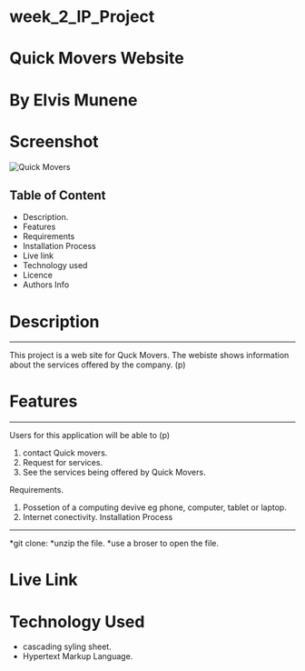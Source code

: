 # week_2_IP_Project
# Quick Movers Website
# By Elvis Munene
# Screenshot
![Quick Movers](../week-2-ip/assets/images-files/Screenshot%20from%202022-05-08%2023-24-20.png)
## Table of Content
* Description.
* Features
* Requirements
* Installation Process
* Live link
* Technology used
* Licence
* Authors Info
# Description
***
This project is a web site for Quck Movers. The webiste shows information about the services offered by the company. (p)

# Features
***
Users for this application will be able to (p)
1. contact Quick movers.
2. Request for services.
3. See the services being offered by Quick Movers.

Requirements.
1. Possetion of a computing devive eg phone, computer, tablet or laptop.
2. Internet conectivity.
Installation Process
***
*git clone:
*unzip the file.
*use a broser to open the file.

# Live Link

# Technology Used
* cascading syling sheet.
* Hypertext Markup Language.

